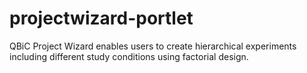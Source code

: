 # projectwizard-portlet
QBiC Project Wizard enables users to create hierarchical experiments including different study conditions using factorial design.
